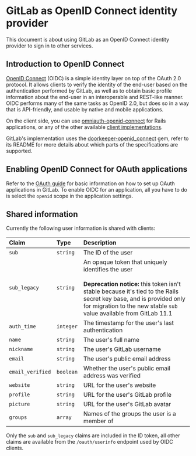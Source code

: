# GitLab as OpenID Connect identity provider

This document is about using GitLab as an OpenID Connect identity provider
to sign in to other services.

## Introduction to OpenID Connect

[OpenID Connect](https://openid.net/connect/) \(OIDC) is a simple identity layer on top of the
OAuth 2.0 protocol. It allows clients to verify the identity of the end-user
based on the authentication performed by GitLab, as well as to obtain
basic profile information about the end-user in an interoperable and
REST-like manner. OIDC performs many of the same tasks as OpenID 2.0,
but does so in a way that is API-friendly, and usable by native and
mobile applications.

On the client side, you can use [omniauth-openid-connect] for Rails
applications, or any of the other available [client implementations](https://openid.net/developers/libraries/#connect).

GitLab's implementation uses the [doorkeeper-openid_connect] gem, refer
to its README for more details about which parts of the specifications
are supported.

## Enabling OpenID Connect for OAuth applications

Refer to the [OAuth guide] for basic information on how to set up OAuth
applications in GitLab. To enable OIDC for an application, all you have to do
is select the `openid` scope in the application settings.

## Shared information

Currently the following user information is shared with clients:

| Claim            | Type      | Description |
|:-----------------|:----------|:------------|
| `sub`            | `string`  | The ID of the user
| `sub_legacy`     | `string`  | An opaque token that uniquely identifies the user<br><br>**Deprecation notice:** this token isn't stable because it's tied to the Rails secret key base, and is provided only for migration to the new stable `sub` value available from GitLab 11.1
| `auth_time`      | `integer` | The timestamp for the user's last authentication
| `name`           | `string`  | The user's full name
| `nickname`       | `string`  | The user's GitLab username
| `email`          | `string`  | The user's public email address
| `email_verified` | `boolean` | Whether the user's public email address was verified
| `website`        | `string`  | URL for the user's website
| `profile`        | `string`  | URL for the user's GitLab profile
| `picture`        | `string`  | URL for the user's GitLab avatar
| `groups`         | `array`   | Names of the groups the user is a member of

Only the `sub` and `sub_legacy` claims are included in the ID token, all other claims are available from the `/oauth/userinfo` endpoint used by OIDC clients.

[doorkeeper-openid_connect]: https://github.com/doorkeeper-gem/doorkeeper-openid_connect "Doorkeeper::OpenidConnect website"
[OAuth guide]: oauth_provider.md "GitLab as OAuth2 authentication service provider"
[omniauth-openid-connect]: https://github.com/jjbohn/omniauth-openid-connect/ "OmniAuth::OpenIDConnect website"
